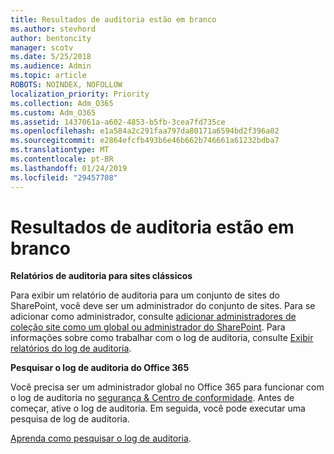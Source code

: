 ```yaml
---
title: Resultados de auditoria estão em branco
ms.author: stevhord
author: bentoncity
manager: scotv
ms.date: 5/25/2018
ms.audience: Admin
ms.topic: article
ROBOTS: NOINDEX, NOFOLLOW
localization_priority: Priority
ms.collection: Adm_O365
ms.custom: Adm_O365
ms.assetid: 1437061a-a602-4853-b5fb-3cea7fd735ce
ms.openlocfilehash: e1a584a2c291faa797da80171a6594bd2f396a02
ms.sourcegitcommit: e2864efcfb493b6e46b662b746661a61232bdba7
ms.translationtype: MT
ms.contentlocale: pt-BR
ms.lasthandoff: 01/24/2019
ms.locfileid: "29457708"
---
```

# <a name="auditing-results-are-blank"></a>Resultados de auditoria estão em branco

 **Relatórios de auditoria para sites clássicos**
  
Para exibir um relatório de auditoria para um conjunto de sites do SharePoint, você deve ser um administrador do conjunto de sites. Para se adicionar como administrador, consulte [adicionar administradores de coleção site como um global ou administrador do SharePoint](https://go.microsoft.com/fwlink/?linkid=869390). Para informações sobre como trabalhar com o log de auditoria, consulte [Exibir relatórios do log de auditoria](https://go.microsoft.com/fwlink/?linkid=395237). 
  
 **Pesquisar o log de auditoria do Office 365**
  
Você precisa ser um administrador global no Office 365 para funcionar com o log de auditoria no [segurança &amp; Centro de conformidade](https://protection.office.com). Antes de começar, ative o log de auditoria. Em seguida, você pode executar uma pesquisa de log de auditoria. 
  
[Aprenda como pesquisar o log de auditoria](https://go.microsoft.com/fwlink/?linkid=708432).
  

